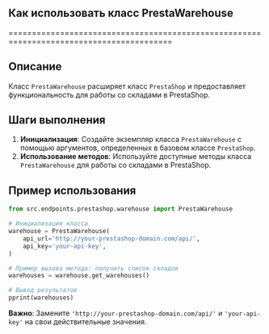 ## Как использовать класс PrestaWarehouse
=========================================================================================

Описание
-------------------------
Класс `PrestaWarehouse`  расширяет класс `PrestaShop` и предоставляет функциональность для работы со складами в PrestaShop. 

Шаги выполнения
-------------------------
1. **Инициализация**:  Создайте экземпляр класса `PrestaWarehouse` с помощью аргументов,  определенных в базовом классе `PrestaShop`.
2. **Использование методов**: Используйте доступные методы класса `PrestaWarehouse` для работы со складами в PrestaShop.

Пример использования
-------------------------

```python
from src.endpoints.prestashop.warehouse import PrestaWarehouse

# Инициализация класса
warehouse = PrestaWarehouse(
    api_url='http://your-prestashop-domain.com/api/',
    api_key='your-api-key',
)

# Пример вызова метода: получить список складов 
warehouses = warehouse.get_warehouses()

# Вывод результатов
pprint(warehouses)
```

**Важно**: Замените  `'http://your-prestashop-domain.com/api/'` и `'your-api-key'` на свои действительные значения.